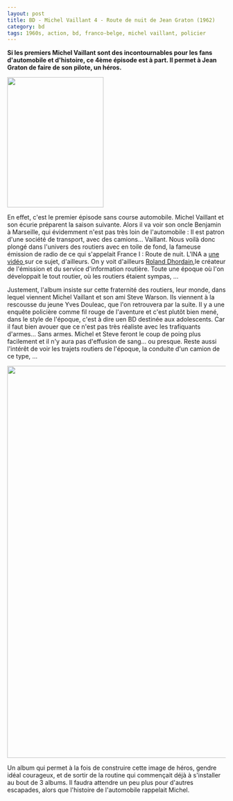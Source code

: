 ```yaml
---
layout: post
title: BD - Michel Vaillant 4 - Route de nuit de Jean Graton (1962)
category: bd
tags: 1960s, action, bd, franco-belge, michel vaillant, policier
---
```

**Si les premiers Michel Vaillant sont des incontournables pour les fans d'automobile et d'histoire, ce 4ème épisode est à part. Il permet à Jean Graton de faire de son pilote, un héros.**

<img class="alignleft size-medium wp-image-20645" src="https://cheziceman.files.wordpress.com/2017/07/vaillant4-1.jpg?w=222" alt="" width="222" height="300" />

En effet, c'est le premier épisode sans course automobile. Michel Vaillant et son écurie préparent la saison suivante. Alors il va voir son oncle Benjamin à Marseille, qui évidemment n'est pas très loin de l'automobile : Il est patron d'une société de transport, avec des camions... Vaillant. Nous voilà donc plongé dans l'univers des routiers avec en toile de fond, la fameuse émission de radio de ce qui s'appelait France I : Route de nuit. L'INA a <a href="http://www.ina.fr/video/CPF86631807">une vidéo </a>sur ce sujet, d'ailleurs. On y voit d'ailleurs <a title="Roland Dhordain" href="https://fr.wikipedia.org/wiki/Roland_Dhordain">Roland Dhordain</a>,le créateur de l'émission et du service d'information routière. Toute une époque où l'on développait le tout routier, où les routiers étaient sympas, ...

Justement, l'album insiste sur cette fraternité des routiers, leur monde, dans lequel viennent Michel Vaillant et son ami Steve Warson. Ils viennent à la rescousse du jeune Yves Douleac, que l'on retrouvera par la suite. Il y a une enquête policière comme fil rouge de l'aventure et c'est plutôt bien mené, dans le style de l'époque, c'est à dire uen BD destinée aux adolescents. Car il faut bien avouer que ce n'est pas très réaliste avec les trafiquants d'armes... Sans armes. Michel et Steve feront le coup de poing plus facilement et il n'y aura pas d'effusion de sang... ou presque. Reste aussi l'intérêt de voir les trajets routiers de l'époque, la conduite d'un camion de ce type, ...

<img class="aligncenter size-large wp-image-20646" src="https://cheziceman.files.wordpress.com/2017/07/vaillant4-2.jpg?w=672" alt="" width="672" height="903" />

Un album qui permet à la fois de construire cette image de héros, gendre idéal courageux, et de sortir de la routine qui commençait déjà à s'installer au bout de 3 albums. Il faudra attendre un peu plus pour d'autres escapades, alors que l'histoire de l'automobile rappelait Michel.
